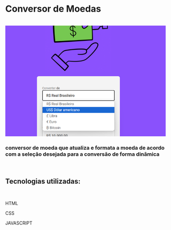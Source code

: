 <h1>Conversor de Moedas</h1>
<br>
<img src="assets/imgProjeto.png">
<h3>conversor de moeda que atualiza e formata a moeda de acordo com a seleção desejada para a conversão de forma dinâmica</h3>
<br>
<H2>Tecnologias utilizadas:</H2>
<br>
<p>HTML</p>
<p>CSS</p>
<p>JAVASCRIPT</p>
